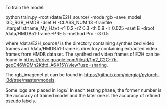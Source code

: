 To train the model:

python train.py -root /data/E2H_source/ -mode rgb -save_model I3D_RGB_HMDB -dset H -CLASS_NUM 13 -trainfile ./targetlistname_My_H.txt -r1 0.2 -r2 0.3 -th 0.9 -lr 0.025 -sset E -droot /data/HMDB51-frame -PRE 5 -method Pro -r3 0.5

where /data/E2H_source/ is the directory containing synthesized video frames and /data/HMDB51-frame is directory containing extracted video frames from HMDB dataset. The synthesized video frames of E2H can be found in https://drive.google.com/file/d/1m2_C2C-7b-geoD46W9Mh2Kdtd_A6X15Y/view?usp=sharing.

The rgb_imagenet.pt can be found in https://github.com/piergiaj/pytorch-i3d/tree/master/models.

Some logs are placed in logs/. In each testing phase, the former number is the accuracy of trained model and the later one is the accuracy of refined pseudo labels.
